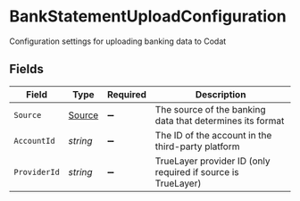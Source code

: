# BankStatementUploadConfiguration

Configuration settings for uploading banking data to Codat


## Fields

| Field                                                        | Type                                                         | Required                                                     | Description                                                  |
| ------------------------------------------------------------ | ------------------------------------------------------------ | ------------------------------------------------------------ | ------------------------------------------------------------ |
| `Source`                                                     | [Source](../../Models/Components/Source.md)                  | :heavy_minus_sign:                                           | The source of the banking data that determines its format    |
| `AccountId`                                                  | *string*                                                     | :heavy_minus_sign:                                           | The ID of the account in the third-party platform            |
| `ProviderId`                                                 | *string*                                                     | :heavy_minus_sign:                                           | TrueLayer provider ID (only required if source is TrueLayer) |